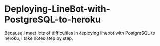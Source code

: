 # Deploying-LineBot-with-PostgreSQL-to-heroku
Because I meet lots of difficulties in deploying linebot with PostgreSQL to heroku, I take notes step by step.
